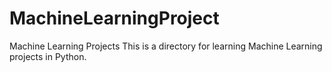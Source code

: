 # MachineLearningProject
Machine Learning Projects
This is a directory for learning Machine Learning projects in Python.
